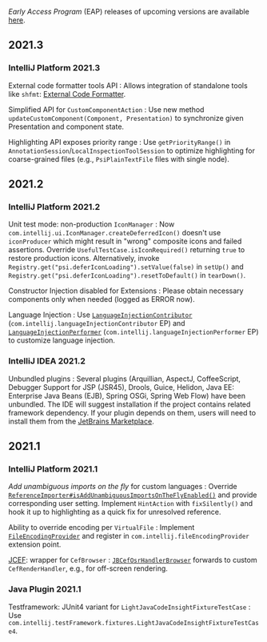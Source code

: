 [//]: # (title: Notable Changes in IntelliJ Platform and Plugins API 2021.*)

<!-- Copyright 2000-2022 JetBrains s.r.o. and other contributors. Use of this source code is governed by the Apache 2.0 license that can be found in the LICENSE file. -->

_Early Access Program_ (EAP) releases of upcoming versions are available [here](https://eap.jetbrains.com).

## 2021.3

### IntelliJ Platform 2021.3

External code formatter tools API
: Allows integration of standalone tools like `shfmt`: [External Code Formatter](code_formatting.md#external-code-formatter).

Simplified API for `CustomComponentAction`
: Use new method `updateCustomComponent(Component, Presentation)` to synchronize given Presentation and component state.

Highlighting API exposes priority range
: Use `getPriorityRange()` in `AnnotationSession`/`LocalInspectionToolSession` to optimize highlighting for coarse-grained files (e.g., `PsiPlainTextFile` files with single node).

## 2021.2

### IntelliJ Platform 2021.2

Unit test mode: non-production `IconManager`
: Now `com.intellij.ui.IconManager.createDeferredIcon()` doesn't use `iconProducer` which might result in "wrong" composite icons and failed assertions. Override `UsefulTestCase.isIconRequired()` returning `true` to restore production icons. Alternatively, invoke `Registry.get("psi.deferIconLoading").setValue(false)` in `setUp()` and `Registry.get("psi.deferIconLoading").resetToDefault()` in `tearDown()`.

Constructor Injection disabled for Extensions
: Please obtain necessary components only when needed (logged as ERROR now).

Language Injection
: Use [`LanguageInjectionContributor`](%gh-ic%/platform/core-api/src/com/intellij/lang/injection/general/LanguageInjectionContributor.java) (`com.intellij.languageInjectionContributor` EP) and [`LanguageInjectionPerformer`](%gh-ic%/platform/core-api/src/com/intellij/lang/injection/general/LanguageInjectionPerformer.java) (`com.intellij.languageInjectionPerformer` EP) to customize language injection.

### IntelliJ IDEA 2021.2

Unbundled plugins
: Several plugins (Arquillian, AspectJ, CoffeeScript, Debugger Support for JSP (JSR45), Drools, Guice, Helidon, Java EE: Enterprise Java Beans (EJB), Spring OSGi, Spring Web Flow) have been unbundled. The IDE will suggest installation if the project contains related framework dependency. If your plugin depends on them, users will need to install them from the [JetBrains Marketplace](https://plugins.jetbrains.com).

## 2021.1

### IntelliJ Platform 2021.1

_Add unambiguous imports on the fly_ for custom languages
: Override [`ReferenceImporter#isAddUnambiguousImportsOnTheFlyEnabled()`](%gh-ic%/platform/analysis-impl/src/com/intellij/codeInsight/daemon/ReferenceImporter.java) and provide corresponding user setting. Implement `HintAction` with `fixSilently()` and hook it up to highlighting as a quick fix for unresolved reference.

Ability to override encoding per `VirtualFile`
: Implement [`FileEncodingProvider`](%gh-ic%/platform/core-api/src/com/intellij/openapi/vfs/encoding/FileEncodingProvider.java) and register in `com.intellij.fileEncodingProvider` extension point.

[JCEF](jcef.md): wrapper for `CefBrowser`
: [`JBCefOsrHandlerBrowser`](%gh-ic%/platform/platform-api/src/com/intellij/ui/jcef/JBCefOsrHandlerBrowser.java) forwards to custom `CefRenderHandler`, e.g., for off-screen rendering.

### Java Plugin 2021.1

Testframework: JUnit4 variant for `LightJavaCodeInsightFixtureTestCase`
: Use `com.intellij.testFramework.fixtures.LightJavaCodeInsightFixtureTestCase4`.
